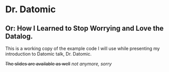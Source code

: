# Dr. Datomic
## Or: How I Learned to Stop Worrying and Love the Datalog.

This is a working copy of the example code I will use while presenting my introduction to Datomic talk, Dr. Datomic.

~~The slides are available as well~~ *not anymore, sorry*


